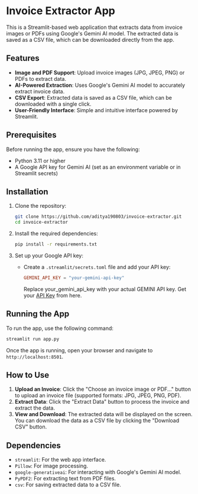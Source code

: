 # Invoice Extractor App

This is a Streamlit-based web application that extracts data from invoice images or PDFs using Google's Gemini AI model. The extracted data is saved as a CSV file, which can be downloaded directly from the app.

## Features
- **Image and PDF Support**: Upload invoice images (JPG, JPEG, PNG) or PDFs to extract data.
- **AI-Powered Extraction**: Uses Google's Gemini AI model to accurately extract invoice data.
- **CSV Export**: Extracted data is saved as a CSV file, which can be downloaded with a single click.
- **User-Friendly Interface**: Simple and intuitive interface powered by Streamlit.

## Prerequisites
Before running the app, ensure you have the following:
- Python 3.11 or higher
- A Google API key for Gemini AI (set as an environment variable or in Streamlit secrets)

## Installation
1. Clone the repository:
   ```bash
   git clone https://github.com/aditya190803/invoice-extractor.git
   cd invoice-extractor
   ```

2. Install the required dependencies:
   ```bash
   pip install -r requirements.txt
   ```

3. Set up your Google API key:
   - Create a `.streamlit/secrets.toml` file and add your API key:
     ```toml
     GEMINI_API_KEY = "your-gemini-api-key"
     ```
     Replace your_gemini_api_key with your actual GEMINI API key.
     Get your [API Key](https://aistudio.google.com/app/apikey) from here.
  
## Running the App
To run the app, use the following command:
```bash
streamlit run app.py
```

Once the app is running, open your browser and navigate to `http://localhost:8501`.

## How to Use
1. **Upload an Invoice**: Click the "Choose an invoice image or PDF..." button to upload an invoice file (supported formats: JPG, JPEG, PNG, PDF).
2. **Extract Data**: Click the "Extract Data" button to process the invoice and extract the data.
3. **View and Download**: The extracted data will be displayed on the screen. You can download the data as a CSV file by clicking the "Download CSV" button.

## Dependencies
- `streamlit`: For the web app interface.
- `Pillow`: For image processing.
- `google-generativeai`: For interacting with Google's Gemini AI model.
- `PyPDF2`: For extracting text from PDF files.
- `csv`: For saving extracted data to a CSV file.

